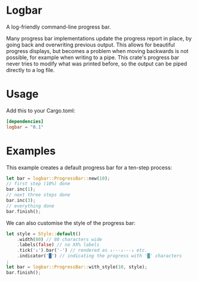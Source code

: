 # Logbar

A log-friendly command-line progress bar.

Many progress bar implementations update the progress report in place,
by going back and overwriting previous output. This allows for beautiful
progress displays, but becomes a problem when moving backwards is not
possible, for example when writing to a pipe. This crate's progress bar
never tries to modify what was printed before, so the output can be
piped directly to a log file.

# Usage

Add this to your Cargo.toml:

```toml
[dependencies]
logbar = "0.1"
```

# Examples


This example creates a default progress bar for a ten-step process:
```rust
let bar = logbar::ProgressBar::new(10);
// first step (10%) done
bar.inc(1);
// next three steps done
bar.inc(3);
// everything done
bar.finish();
```

We can also customise the style of the progress bar:
```rust
let style = Style::default()
    .width(80) // 80 characters wide
    .labels(false) // no XX% labels
    .tick('↓').bar('-') // rendered as ↓---↓---↓ etc.
    .indicator('█') // indicating the progress with '█' characters
;
let bar = logbar::ProgressBar::with_style(10, style);
bar.finish();
```
